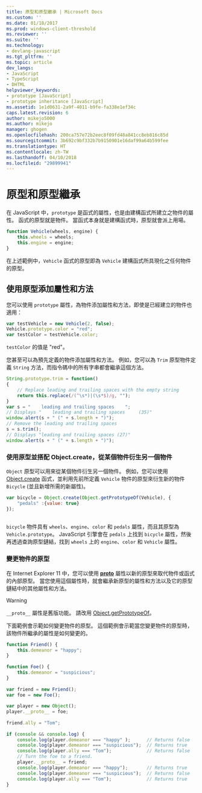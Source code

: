 ```yaml
---
title: 原型和原型繼承 | Microsoft Docs
ms.custom: ''
ms.date: 01/18/2017
ms.prod: windows-client-threshold
ms.reviewer: ''
ms.suite: ''
ms.technology:
- devlang-javascript
ms.tgt_pltfrm: ''
ms.topic: article
dev_langs:
- JavaScript
- TypeScript
- DHTML
helpviewer_keywords:
- prototype [JavaScript]
- prototype inheritance [JavaScript]
ms.assetid: 1e1d0631-2a9f-4011-b9fe-fa338e1ef34c
caps.latest.revision: 6
author: mikejo5000
ms.author: mikejo
manager: ghogen
ms.openlocfilehash: 200ca757e72b2eec8f09fd48a841cc8eb816c85d
ms.sourcegitcommit: 3b692c9bf332b7b9150901e16daf99a64b599fee
ms.translationtype: HT
ms.contentlocale: zh-TW
ms.lasthandoff: 04/10/2018
ms.locfileid: "29899941"
---
```

# <a name="prototypes-and-prototype-inheritance"></a>原型和原型繼承
在 JavaScript 中，`prototype` 是函式的屬性，也是由建構函式所建立之物件的屬性。 函式的原型就是物件。 當函式本身就是建構函式時，原型就會派上用場。  
  
```JavaScript  
function Vehicle(wheels, engine) {  
    this.wheels = wheels;  
    this.engine = engine;  
}  
```  
  
 在上述範例中，`Vehicle` 函式的原型即為 `Vehicle` 建構函式所具現化之任何物件的原型。  
  
## <a name="using-prototypes-to-add-properties-and-methods"></a>使用原型添加屬性和方法  
 您可以使用 `prototype` 屬性，為物件添加屬性和方法，即使是已經建立的物件也適用：  
  
```JavaScript  
var testVehicle = new Vehicle(2, false);  
Vehicle.prototype.color = "red";  
var testColor = testVehicle.color;  
```  
  
 `testColor` 的值是 "red"。  
  
 您甚至可以為預先定義的物件添加屬性和方法。 例如，您可以為 `Trim` 原型物件定義 `String` 方法，而指令碼中的所有字串都會繼承這個方法。  
  
```JavaScript  
String.prototype.trim = function()  
{  
    // Replace leading and trailing spaces with the empty string  
    return this.replace(/(^\s*)|(\s*$)/g, "");  
}  
var s = "    leading and trailing spaces    ";  
// Displays "    leading and trailing spaces     (35)"  
window.alert(s + " (" + s.length + ")");  
// Remove the leading and trailing spaces  
s = s.trim();  
// Displays "leading and trailing spaces (27)"  
window.alert(s + " (" + s.length + ")");  
```  
  
### <a name="using-prototypes-to-derive-one-object-from-another-with-objectcreate"></a>使用原型並搭配 Object.create，從某個物件衍生另一個物件  

`Object` 原型可以用來從某個物件衍生另一個物件。 例如，您可以使用 [Object.create](../../javascript/reference/object-create-function-javascript.md) 函式，並利用先前所定義 `Vehicle` 物件的原型來衍生新的物件 `Bicycle` (並且新增所需的新屬性)。  
  
```JavaScript  
var bicycle = Object.create(Object.getPrototypeOf(Vehicle), {  
    "pedals" :{value: true}  
});  
  
```  
  
 `bicycle` 物件具有 `wheels`、`engine`、`color` 和 `pedals` 屬性，而且其原型為 `Vehicle.prototype`。 JavaScript 引擎會在 `pedals` 上找到 `bicycle` 屬性，然後再透過查詢原型鏈結，找到 `wheels` 上的 `engine`、`color` 和 `Vehicle` 屬性。  
  
### <a name="changing-an-objects-prototype"></a>變更物件的原型  
在 Internet Explorer 11 中，您可以使用 [__proto__](../../javascript/reference/proto-property-object-javascript.md) 屬性以新的原型來取代物件或函式的內部原型。 當您使用這個屬性時，就會繼承新原型的屬性和方法以及它的原型鏈結中的其他屬性和方法。  

> [!WARNING]
> `__proto__` 屬性是舊版功能。 請改用 [Object.getPrototypeOf](../reference/object-getprototypeof-function-javascript.md)。
  
下面範例會示範如何變更物件的原型。 這個範例會示範當您變更物件的原型時，該物件所繼承的屬性是如何變更的。  
  
```JavaScript  
function Friend() {  
    this.demeanor = "happy";  
}  
  
function Foe() {  
    this.demeanor = "suspicious";  
}  
  
var friend = new Friend();  
var foe = new Foe();  
  
var player = new Object();  
player.__proto__ = foe;  
  
friend.ally = "Tom";  
  
if (console && console.log) {  
    console.log(player.demeanor === "happy" );      // Returns false  
    console.log(player.demeanor === "suspicious");  // Returns true  
    console.log(player.ally === "Tom");             // Returns false  
    // Turn the foe to a friend.  
    player.__proto__ = friend;  
    console.log(player.demeanor === "happy");       // Returns true  
    console.log(player.demeanor === "suspicious");  // Returns false  
    console.log(player.ally === "Tom");             // Returns true  
}  
```
